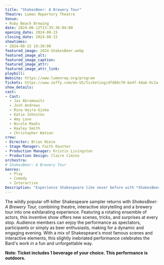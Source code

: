 ```yaml
---
title: "ShakesBeer: A Brewery Tour"
Theatre: Lumen Repertory Theatre
Venue: 
- Ruby Beach Brewing
date: 2024-06-12T13:35:36-04:00
opening_date: 2024-08-15
closing_date: 2024-08-15
showtimes:
- 2024-08-15 19:30:00
featured_image: 2024-ShakesBeer.webp
featured_image_alt: 
featured_image_caption: 
featured_image_attr: 
featured_image_attr_link: 
playbill:
Website: https://www.lumenrep.org/program
Tickets: https://www.zeffy.com/en-US/ticketing/dfd69cf0-be4f-4dab-9c2a-1225692a20cc
show_details: 
cast:
- Cast:
  - Jas Abramowitz
  - Josh Andrews
  - Rina Hajra-Gjoka
  - Katie Johnston
  - Amy Love
  - Nicole Maahs
  - Hayley Smith
  - Christopher Watson
crew:
- Director: Brian Niece
- Stage Manager: Faith Rautter
- Production Manager: Kristin Livingston
- Production Design: Claire Cimino
orchestra:
# ShakesBeer: A Brewery Tour
Genres:
  - Play
  - Comedy
  - Interactive
Description: "Experience Shakespeare like never before with *ShakesBeer: A Brewery Tour*, blending classic scenes, improvisation and craft brews in a unique, interactive performance."
---
```

The wildly popular off-kilter Shakespeare sampler returns with *ShakesBeer: A Brewery Tour,* combining theatre, interactive storytelling and a brewery tour into one exhilarating experience. Featuring a rotating ensemble of actors, this inventive show offers new scenes, tricks, and surprises at every stop. Audience members can enjoy the performance as spectators, participants or simply as beer enthusiasts, making for a dynamic and engaging evening. With a mix of Shakespeare's most famous scenes and interactive elements, this slightly inebriated performance celebrates the Bard's work in a fun and unforgettable way.

**Note: Ticket includes 1 beverage of your choice. This performance is outdoors.**